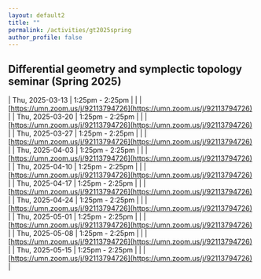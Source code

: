 ```yaml
---
layout: default2
title: ""
permalink: /activities/gt2025spring
author_profile: false
---
```


## Differential geometry and symplectic topology seminar (Spring 2025)

 | Thu, 2025-03-13 | 1:25pm - 2:25pm |  |  | [https://umn.zoom.us/j/92113794726](https://umn.zoom.us/j/92113794726) | 
 | Thu, 2025-03-20 | 1:25pm - 2:25pm |  |  | [https://umn.zoom.us/j/92113794726](https://umn.zoom.us/j/92113794726) | 
 | Thu, 2025-03-27 | 1:25pm - 2:25pm |  |  | [https://umn.zoom.us/j/92113794726](https://umn.zoom.us/j/92113794726) | 
 | Thu, 2025-04-03 | 1:25pm - 2:25pm |  |  | [https://umn.zoom.us/j/92113794726](https://umn.zoom.us/j/92113794726) | 
 | Thu, 2025-04-10 | 1:25pm - 2:25pm |  |  | [https://umn.zoom.us/j/92113794726](https://umn.zoom.us/j/92113794726) | 
 | Thu, 2025-04-17 | 1:25pm - 2:25pm |  |  | [https://umn.zoom.us/j/92113794726](https://umn.zoom.us/j/92113794726) | 
 | Thu, 2025-04-24 | 1:25pm - 2:25pm |  |  | [https://umn.zoom.us/j/92113794726](https://umn.zoom.us/j/92113794726) | 
 | Thu, 2025-05-01 | 1:25pm - 2:25pm |  |  | [https://umn.zoom.us/j/92113794726](https://umn.zoom.us/j/92113794726) | 
 | Thu, 2025-05-08 | 1:25pm - 2:25pm |  |  | [https://umn.zoom.us/j/92113794726](https://umn.zoom.us/j/92113794726) | 
 | Thu, 2025-05-15 | 1:25pm - 2:25pm |  |  | [https://umn.zoom.us/j/92113794726](https://umn.zoom.us/j/92113794726) | 
 
